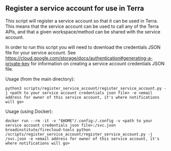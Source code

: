 ## Register a service account for use in Terra
This script will register a service account so that it can be used in Terra.  This means that the service account can be used to call any of the Terra APIs, and that a given workspace/method can be shared with the service account.

In order to run this script you will need to download the credentials JSON file for your service account.  See https://cloud.google.com/storage/docs/authentication#generating-a-private-key for information on creating a service account credentials JSON file.

Usage (from the main directory):

```python3 scripts/register_service_account/register_service_account.py -j <path to your service account credentials json file> -e <email address for owner of this service account, it's where notifications will go>```

Usage (using Docker):

```docker run --rm -it -v "$HOME"/.config:/.config -v <path to your service account credentials json file>:/svc.json broadinstitute/firecloud-tools python /scripts/register_service_account/register_service_account.py -j /svc.json -e <email address for owner of this service account, it's where notifications will go>```

